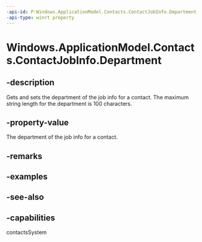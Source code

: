 ```yaml
---
-api-id: P:Windows.ApplicationModel.Contacts.ContactJobInfo.Department
-api-type: winrt property
---
```


<!-- Property syntax
public string Department { get;  set; }
-->

# Windows.ApplicationModel.Contacts.ContactJobInfo.Department

## -description
Gets and sets the department of the job info for a contact. The maximum string length for the department is 100 characters.

## -property-value
The department of the job info for a contact.

## -remarks

## -examples

## -see-also

## -capabilities
contactsSystem
